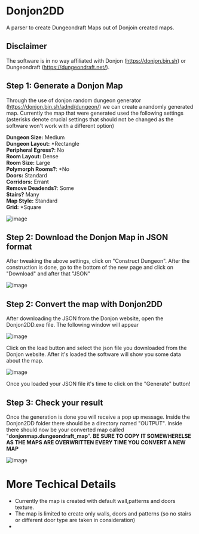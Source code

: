 # Donjon2DD
 A parser to create Dungeondraft Maps out of Donjoin created maps.

## Disclaimer

The software is in no way affiliated with Donjon (https://donjon.bin.sh) or Dungeondraft (https://dungeondraft.net/). 

## Step 1: Generate a Donjon Map

Through the use of donjon random dungeon generator (https://donjon.bin.sh/adnd/dungeon/) we can create a randomly generated map. Currently the map that were generated used the following settings (asterisks denote crucial settings that should not be changed as the software won't work with a different option)


**Dungeon Size:** Medium <br>
**Dungeon Layout:** *Rectangle<br>
**Peripheral Egress?**: No<br>
**Room Layout:** Dense<br>
**Room Size:** Large<br>
**Polymorph Rooms?**: *No<br>
**Doors:** Standard<br>
**Corridors:** Errant<br>
**Remove Deadends?**: Some<br>
**Stairs?** Many<br>
**Map Style:** Standard<br>
**Grid:** *Square<br>


![image](https://github.com/Drejn/Donjon2DD/assets/6476999/ef0bb2da-fecb-425a-9d57-02f8565637de)

## Step 2: Download the Donjon Map in JSON format

After tweaking the above settings, click on "Construct Dungeon". After the construction is done, go to the bottom of the new page and click on "Download" and after that "JSON"

![image](https://github.com/Drejn/Donjon2DD/assets/6476999/f6aba2f6-51d1-4767-9e4b-2a685e706837)

## Step 2: Convert the map with Donjon2DD

After downloading the JSON from the Donjon website, open the Donjon2DD.exe file. The following window will appear

![image](https://github.com/Drejn/Donjon2DD/assets/6476999/03f8d7e6-ea4e-49ad-becc-984eef8463fb)

Click on the load button and select the json file you downloaded from the Donjon website. After it's loaded the software will show you some data about the map.

![image](https://github.com/Drejn/Donjon2DD/assets/6476999/a37e8037-67f1-4edb-810b-ecac8fd2ef2f)

Once you loaded your JSON file it's time to click on the "Generate" button!

## Step 3: Check your result

Once the generation is done you will receive a pop up message. Inside the Donjon2DD folder there should be a directory named "OUTPUT". Inside there should now be your converted map called "**donjonmap.dungeondraft_map**". **BE SURE TO COPY IT SOMEWHERELSE AS THE MAPS ARE OVERWRITTEN EVERY TIME YOU CONVERT A NEW MAP**

![image](https://github.com/Drejn/Donjon2DD/assets/6476999/25da0d79-daeb-441c-802b-0771e7a06fed)


# More Techical Details

- Currently the map is created with default wall,patterns and doors texture.
- The map is limited to create only walls, doors and patterns (so no stairs or different door type are taken in consideration)
- 

